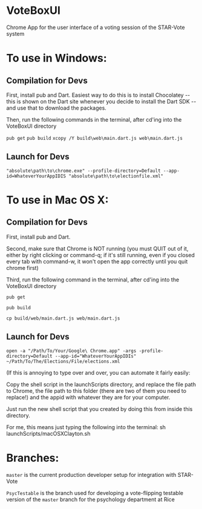 # VoteBoxUI
Chrome App for the user interface of a voting session of the STAR-Vote system

# To use in Windows:

## Compilation for Devs

First, install pub and Dart. Easiest way to do this is to install Chocolatey -- this is shown on the Dart site whenever you
decide to install the Dart SDK -- and use that to download the packages.

Then, run the following commands in the terminal, after cd'ing into the VoteBoxUI directory

`pub get`
`pub build`
`xcopy /Y build\web\main.dart.js web\main.dart.js`

## Launch for Devs
`"absolute\path\to\chrome.exe" --profile-directory=Default --app-id=WhateverYourAppIDIS "absolute\path\to\electionfile.xml"`



# To use in Mac OS X:

## Compilation for Devs
First, install pub and Dart.

Second,  make sure that Chrome is NOT running (you must QUIT out of it, either by
right clicking or command-q; if it's still running, even if you closed every tab
with command-w, it won't open the app correctly until you quit chrome first)

Third, run the following command in the terminal, after cd'ing into the VoteBoxUI directory

`pub get`

`pub build`

`cp build/web/main.dart.js web/main.dart.js`

## Launch for Devs
`open -a "/Path/To/Your/Google\ Chrome.app" -args -profile-directory=Default --app-id="WhateverYourAppIDIs" ~/Path/To/The/Elections/File/elections.xml`

(If this is annoying to type over and over, you can automate it fairly easily:

Copy the shell script in the launchScripts directory, and replace the file
path to Chrome, the file path to this folder (there are two of them you need
to replace!) and the appid with whatever they are for your computer.  


Just run the new shell script that you created by doing this from inside
this directory.

For me, this means just typing the following into the terminal:
sh launchScripts/macOSXClayton.sh

# Branches:

`master` is the current production developer setup for integration with STAR-Vote

`PsycTestable` is the branch used for developing a vote-flipping testable version of the `master` branch for the psychology department at Rice
